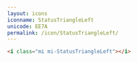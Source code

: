 ```yaml
---
layout: icons
iconname: StatusTriangleLeft
unicode: EE7A
permalink: /icon/StatusTriangleLeft/
---
```


``` html
<i class="mi mi-StatusTriangleLeft"></i>
```
